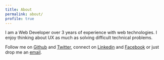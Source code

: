 ```yaml
---
title: About
permalink: about/
profile: true
---
```


I am a Web Developer over 3 years of experience with web technologies. I enjoy thinking about UX as much as solving difficult technical problems.

Follow me on [Github](https://github.com/khoerodin) and [Twitter](https://twitter.com/khoerodin), connect on [Linkedin](https://linkedin.com/in/khoerodin) and [Facebook](https://facebook.com/khoerodin) or just drop me an [email](mailto:khoerodin@live.com).